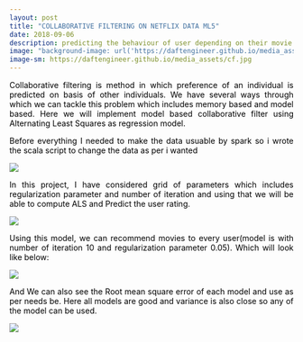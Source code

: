```yaml
---
layout: post
title: "COLLABORATIVE FILTERING ON NETFLIX DATA ML5"
date: 2018-09-06
description: predicting the behaviour of user depending on their movie choices
image: "background-image: url('https://daftengineer.github.io/media_assets/cf.jpg');"
image-sm: https://daftengineer.github.io/media_assets/cf.jpg
---
```


<div style="color:black;"><p></p>
  <p style="text-align:justify;">Collaborative filtering is method in which preference of an individual is predicted on basis of other individuals. We have several ways through which we can tackle this problem which includes memory based and model based. Here we will implement model based collaborative filter using Alternating Least Squares as regression model. </p>
  <p style="text-align:justify;">Before everything I needed to make the data usuable by spark so i wrote the scala script to change the data as per i wanted</p>
  <img src="https://daftengineer.github.io/media_assets/ml5p0.jpg" />
  <p style="text-align:justify;">In this project, I have considered grid of parameters which includes regularization parameter and number of iteration and using that we will be able to compute ALS and Predict the user rating.</p>
<img src="https://daftengineer.github.io/media_assets/ml5p2.jpg" />
  <p style="text-align:justify;">Using this model, we can recommend movies to every user(model is with number of iteration 10 and regularization parameter 0.05). Which will look like below:</p>
<img src="https://daftengineer.github.io/media_assets/ml5p1.jpg" />
  <p style="text-align:justify;">And We can also see the Root mean square error of each model and use as per needs be. Here all models are good and variance is also close so any of the model can be used.</p>
<img src="https://daftengineer.github.io/media_assets/ml5p3.jpg" />
</div>
